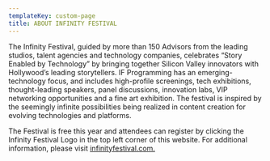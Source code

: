 ```yaml
---
templateKey: custom-page
title: ABOUT INFINITY FESTIVAL
---
```

The Infinity Festival, guided by more than 150 Advisors from the leading studios, talent agencies and technology companies, celebrates “Story Enabled by Technology” by bringing together Silicon Valley innovators with Hollywood’s leading storytellers. IF Programming has an emerging-technology focus, and includes high-profile screenings, tech exhibitions, thought-leading speakers, panel discussions, innovation labs, VIP networking opportunities and a fine art exhibition. The festival is inspired by the seemingly infinite possibilities being realized in content creation for evolving technologies and platforms.

The Festival is free this year and attendees can register by clicking the Infinity Festival Logo in the top left corner of this website. For additional information, please visit [infinityfestival.com. ](http://infinityfestival.com/)